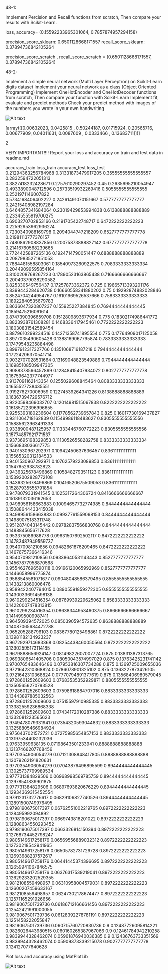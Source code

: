 48-1:

Implement Percision and Recall functions from scratch, Then compare your results with Scikit-Learn.

loss, accuracy= 
(0.15592233965301064, 0.7857874957294158)

precision_score_sklearn:  0.6501128668171557
recall_score_sklearn:  0.37894736842105264

precision_score_scratch , recall_score_scratch =  (0.6501128668171557, 0.37894736842105264)

48-2:

Implement a simple neural network (Multi Layer Perceptron) on Scikit-Learn digits dataset
Implement your neural network as a class (Object Oriented Programming)
Implement OneHotEncoder and OneHotDecoder functions from scratch, Then compare your function with Scikit-Learn
Implement fit, evaluate and predict methods
Check your predict method with images of the numbers you wrote in your own handwriting

![Alt text](48-2/test1.png)

[array([[0.00632023, 0.0425815 , 0.50244187, 0.01715924, 0.20565716,
        0.00677909, 0.04011631, 0.0087609 , 0.0333466 , 0.13683711]])]
        
2

VERY IMPORTANT!!!! Report your loss and accuracy on train and test data in readme.md

 accuracy_train             loss_train              accuracy_test              loss_test        
   0.21294363256784968      0.31331873479917205      0.35555555555555557      0.2832594722051313    
   0.3827418232428671       0.2757610290297452              0.45              0.2635995210054947    
   0.4933890048712596       0.25733519932269416      0.5055555555555555       0.2521971146007822    
   0.5734168406402227       0.24261491070151667      0.5777777777777777       0.24215408982197284   
   0.6464857341684064       0.23019429853994838      0.6138888888888889       0.23345555919700275   
   0.6903270702853166       0.2191705422748717       0.6472222222222223       0.22592953962936274   
   0.7230340988169798       0.2094044747218209       0.6527777777777778       0.21981113777376157   
   0.7480862908837856       0.20075873888827142      0.6777777777777778       0.21416760568239665   
   0.7724425887265136       0.1924714790051447       0.6888888888888889       0.20879835271951053   
   0.7884481558803061       0.18540973260922575      0.7083333333333334       0.20449099595854164   
   0.8100208768267223       0.17890523163865438      0.7166666666666667       0.20040379038290582   
    0.825330549756437        0.17257873362372               0.725             0.19665713393201176   
   0.8399443284620738       0.16660558341880202             0.75              0.19292874882028846   
   0.8524704244954767       0.16101969526537666      0.7583333333333333       0.18922840535679783   
   0.8636047320807237        0.155925227384845       0.7694444444444445       0.1859475216091614    
   0.8747390396659708       0.1512809893677934              0.775             0.18302174986441772   
   0.8823938761308281       0.1468336417945461       0.7722222222222223       0.18030831542589454   
   0.8879610299234516       0.14271358741895554             0.775             0.17764909017125058   
   0.8977035490605428       0.1388169067795874       0.7833333333333333       0.17479548235884498   
   0.8997912317327766       0.1351068716187218       0.7944444444444444       0.17224206370541714   
   0.9032707028531664       0.13169048823549886      0.7944444444444444       0.16985108509947305   
   0.9088378566457899       0.12848415407934072      0.8027777777777778       0.16759642377744977   
   0.9137091162143354       0.1255029608845464       0.8083333333333333       0.1655527738435551    
    0.919276270006959       0.12274539264341226      0.8138888888888889       0.16367394729576712   
   0.9220598469032707       0.12014981515067838      0.8222222222222222       0.16185722396996655   
   0.9255393180236604       0.11778562739657843             0.825             0.16017730169437827   
   0.9311064718162839       0.11549986118483627      0.8305555555555556       0.15885623963491338   
   0.9338900487125957       0.11333446760772223      0.8305555555555556       0.15774857921771537   
   0.9373695198329853       0.11130526558282758      0.8333333333333334       0.1566838036617775    
   0.9401530967292971       0.10942450637636457      0.8361111111111111       0.15565320312184533   
   0.9401530967292971       0.10762579223089853      0.8361111111111111       0.1547652938782823    
   0.9436325678496869       0.1058482793511123       0.8361111111111111       0.15392002828772108   
   0.9436325678496869       0.10416520675509053      0.8361111111111111       0.15287935555791854   
   0.9478079331941545       0.1025317264306724       0.8416666666666667       0.15189132036162653   
   0.9498956158663883       0.10094657732774985      0.8444444444444444       0.15088644433415038   
   0.9498956158663883       0.09937761559098153      0.8444444444444444       0.14989075183311748   
   0.9512874043145442       0.09782837566830768      0.8444444444444444       0.1488845656717628    
    0.953375086986778       0.09631507692502117      0.8472222222222222       0.14783487949559737   
    0.954070981210856       0.09482661876209465      0.8472222222222222       0.14676757366416346   
    0.954070981210856       0.09338640531143443      0.8527777777777777       0.14567877958870568   
   0.9554627696590118       0.09196120065992969      0.8527777777777777       0.1446658996775874    
   0.9568545581071677       0.09048048586379495      0.8555555555555555       0.1438213860006476    
   0.9589422407794015       0.08905591859272305      0.8555555555555555       0.14300336914598138   
   0.9610299234516354       0.08769939229625062      0.8583333333333333       0.14220007478313815   
   0.9610299234516354       0.08638344953460375      0.8666666666666667       0.1414995009987411    
    0.964509394572025       0.0850390594572635       0.8638888888888889       0.14087065684472788   
    0.965205288796103       0.08367780125498861      0.8722222222222222       0.13981182134923237   
   0.9672929714683368       0.08254438460050564      0.8722222222222222       0.13902595173114185   
   0.9679888656924147       0.08149822607007724             0.875              0.13831387313765     
   0.9693806541405706       0.08050043574997029             0.875             0.13763425231741142   
   0.9700765483646486       0.07953816307734288             0.875             0.1369725009655036    
   0.9721642310368824       0.0786078901325102              0.875             0.1363227873426105    
   0.9721642310368824       0.07770794891377619             0.875             0.13568406980579045   
   0.9728601252609603       0.07683535352929871      0.8805555555555555       0.13505656270793528   
   0.9728601252609603       0.07598618884707016      0.8833333333333333       0.13443897885032563   
   0.9728601252609603       0.07515597910985335      0.8833333333333333       0.13382559236868338   
   0.9728601252609603       0.07434172010287386      0.8833333333333333       0.1332081223565623    
   0.9749478079331941       0.07354320593044832      0.8833333333333333       0.13258805466984924   
   0.9756437021572721       0.07275985654857153      0.8833333333333333       0.13197534408132036   
    0.97633959638135        0.07198643501233941      0.8888888888888888       0.13137466207768456   
   0.9770354906054279       0.07121308848417805      0.8888888888888888       0.13079262191820631   
   0.9770354906054279       0.07043876496895599      0.8944444444444445       0.13025737799989534   
    0.977731384829506       0.06968998569785759      0.8944444444444445       0.12978541839901875   
    0.977731384829506       0.06897693820676229      0.8944444444444445       0.12934369315452554   
   0.9791231732776617       0.06829106827740526      0.8944444444444445       0.12891500749976495   
   0.9798190675017397       0.06762551002219765      0.8972222222222223        0.128495992094892    
   0.9798190675017397       0.0669743816201022       0.8972222222222223       0.12808634550293452   
   0.9798190675017397       0.0663326814150394       0.8972222222222223       0.12768734452798247   
   0.9805149617258176       0.06569556889032312      0.8972222222222223       0.12730218542941965   
   0.9805149617258176       0.06505782731729728      0.8972222222222223       0.12693688237572617   
   0.9805149617258176       0.06441445374396695      0.8972222222222223       0.12659941067846575   
   0.9805149617258176       0.06376317539219041      0.8972222222222223       0.12629233202529355   
   0.9812108559498957       0.06310958004579031      0.8972222222222223       0.12600207459633167   
   0.9812108559498957       0.06247302178674477      0.8972222222222223       0.12571165291926656   
   0.9819067501739736       0.06186712166661456      0.8972222222222223       0.12542421991000055   
   0.9819067501739736       0.06128392278781191      0.8972222222222223       0.1251458222055847    
   0.9819067501739736      0.060715760720830736              0.9              0.12487726095814221   
   0.9826026443980515      0.060160265387967066              0.9              0.12461784942210258   
   0.9839944328462074       0.05961876940036385              0.9              0.12436763733351569   
   0.9839944328462074       0.05909373339215078      0.9027777777777778        0.124127077640628    


Plot loss and accuracy using MatPlotLib

![Alt text](48-2/image.png)